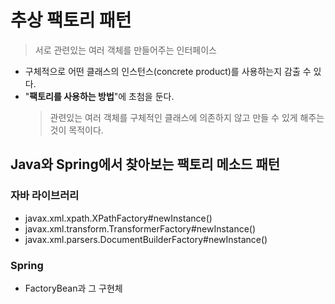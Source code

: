 # 추상 팩토리 패턴
> 서로 관련있는 여러 객체를 만들어주는 인터페이스

- 구체적으로 어떤 클래스의 인스턴스(concrete product)를 사용하는지 감출 수 있다.
- "**팩토리를 사용하는 방법**"에 초첨을 둔다.
  > 관련있는 여러 객체를 구체적인 클래스에 의존하지 않고 만들 수 있게 해주는 것이 목적이다.

## Java와 Spring에서 찾아보는 팩토리 메소드 패턴
### 자바 라이브러리
- javax.xml.xpath.XPathFactory#newInstance()
- javax.xml.transform.TransformerFactory#newInstance()
- javax.xml.parsers.DocumentBuilderFactory#newInstance()

### Spring
- FactoryBean과 그 구현체